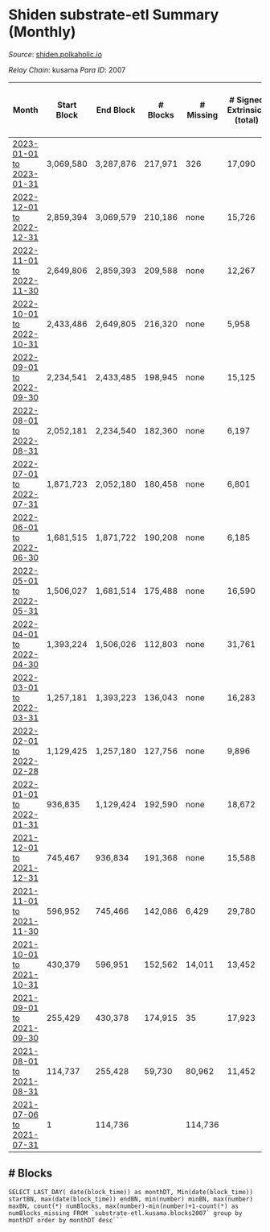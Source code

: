 # Shiden substrate-etl Summary (Monthly)

_Source_: [shiden.polkaholic.io](https://shiden.polkaholic.io)

*Relay Chain*: kusama
*Para ID*: 2007



| Month | Start Block | End Block | # Blocks | # Missing | # Signed Extrinsics (total) | # Active Accounts (avg) | # Addresses with Balances (max) | Issues |
| ----- | ----------- | --------- | -------- | --------- | --------------------------- | ----------------------- | ------------------------------- | ------ |
| [2023-01-01 to 2023-01-31](/substrate-etl/kusama/2007-shiden/2023-01-31.md) | 3,069,580 | 3,287,876 | 217,971 | 326 | 17,090 | 140 | 637,257 | - | 
| [2022-12-01 to 2022-12-31](/substrate-etl/kusama/2007-shiden/2022-12-31.md) | 2,859,394 | 3,069,579 | 210,186 | none | 15,726 | 119 | 636,067 | - | 
| [2022-11-01 to 2022-11-30](/substrate-etl/kusama/2007-shiden/2022-11-30.md) | 2,649,806 | 2,859,393 | 209,588 | none | 12,267 | 115 | 635,192 | - | 
| [2022-10-01 to 2022-10-31](/substrate-etl/kusama/2007-shiden/2022-10-31.md) | 2,433,486 | 2,649,805 | 216,320 | none | 5,958 | 87 | 633,901 | - | 
| [2022-09-01 to 2022-09-30](/substrate-etl/kusama/2007-shiden/2022-09-30.md) | 2,234,541 | 2,433,485 | 198,945 | none | 15,125 | 102 | 633,257 | - | 
| [2022-08-01 to 2022-08-31](/substrate-etl/kusama/2007-shiden/2022-08-31.md) | 2,052,181 | 2,234,540 | 182,360 | none | 6,197 | 99 | 632,709 | - | 
| [2022-07-01 to 2022-07-31](/substrate-etl/kusama/2007-shiden/2022-07-31.md) | 1,871,723 | 2,052,180 | 180,458 | none | 6,801 | 102 | 556,293 | - | 
| [2022-06-01 to 2022-06-30](/substrate-etl/kusama/2007-shiden/2022-06-30.md) | 1,681,515 | 1,871,722 | 190,208 | none | 6,185 | 108 | 554,344 | - | 
| [2022-05-01 to 2022-05-31](/substrate-etl/kusama/2007-shiden/2022-05-31.md) | 1,506,027 | 1,681,514 | 175,488 | none | 16,590 | 259 | 549,658 | - | 
| [2022-04-01 to 2022-04-30](/substrate-etl/kusama/2007-shiden/2022-04-30.md) | 1,393,224 | 1,506,026 | 112,803 | none | 31,761 | 426 | 537,814 | - | 
| [2022-03-01 to 2022-03-31](/substrate-etl/kusama/2007-shiden/2022-03-31.md) | 1,257,181 | 1,393,223 | 136,043 | none | 16,283 | 157 | 120,763 | - | 
| [2022-02-01 to 2022-02-28](/substrate-etl/kusama/2007-shiden/2022-02-28.md) | 1,129,425 | 1,257,180 | 127,756 | none | 9,896 | 141 | 43,459 | - | 
| [2022-01-01 to 2022-01-31](/substrate-etl/kusama/2007-shiden/2022-01-31.md) | 936,835 | 1,129,424 | 192,590 | none | 18,672 | 245 | 41,991 | - | 
| [2021-12-01 to 2021-12-31](/substrate-etl/kusama/2007-shiden/2021-12-31.md) | 745,467 | 936,834 | 191,368 | none | 15,588 | 186 | 33,830 | - | 
| [2021-11-01 to 2021-11-30](/substrate-etl/kusama/2007-shiden/2021-11-30.md) | 596,952 | 745,466 | 142,086 | 6,429 | 29,780 | 737 | 31,176 | - | 
| [2021-10-01 to 2021-10-31](/substrate-etl/kusama/2007-shiden/2021-10-31.md) | 430,379 | 596,951 | 152,562 | 14,011 | 13,452 | 182 | 26,217 | - | 
| [2021-09-01 to 2021-09-30](/substrate-etl/kusama/2007-shiden/2021-09-30.md) | 255,429 | 430,378 | 174,915 | 35 | 17,923 | 258 | 21,211 | - | 
| [2021-08-01 to 2021-08-31](/substrate-etl/kusama/2007-shiden/2021-08-31.md) | 114,737 | 255,428 | 59,730 | 80,962 | 11,452 | 202 | 15,856 | - | 
| [2021-07-06 to 2021-07-31](/substrate-etl/kusama/2007-shiden/2021-07-31.md) | 1 | 114,736 |  | 114,736 |  |  | 12,144 | - | 

## # Blocks
```
SELECT LAST_DAY( date(block_time)) as monthDT, Min(date(block_time)) startBN, max(date(block_time)) endBN, min(number) minBN, max(number) maxBN, count(*) numBlocks, max(number)-min(number)+1-count(*) as numBlocks_missing FROM `substrate-etl.kusama.blocks2007` group by monthDT order by monthDT desc```

